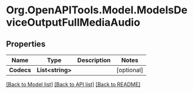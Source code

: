 # Org.OpenAPITools.Model.ModelsDeviceOutputFullMediaAudio

## Properties

Name | Type | Description | Notes
------------ | ------------- | ------------- | -------------
**Codecs** | **List&lt;string&gt;** |  | [optional] 

[[Back to Model list]](../README.md#documentation-for-models) [[Back to API list]](../README.md#documentation-for-api-endpoints) [[Back to README]](../README.md)

